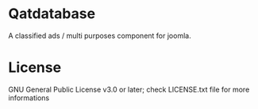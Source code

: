# Qatdatabase
A classified ads / multi purposes component for joomla.

# License
GNU General Public License v3.0 or later; check LICENSE.txt file for more informations
